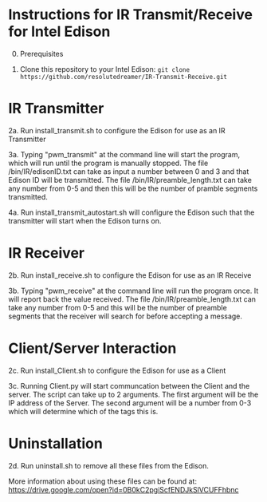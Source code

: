 Instructions for IR Transmit/Receive for Intel Edison
======
0. Prerequisites

1. Clone this repository to your Intel Edison: `git clone https://github.com/resolutedreamer/IR-Transmit-Receive.git`

IR Transmitter
======

2a. Run install_transmit.sh to configure the Edison for use as an IR Transmitter

3a. Typing "pwm_transmit" at the command line will start the program, which will
run until the program is manually stopped. The file /bin/IR/edisonID.txt can take as 
input a number between 0 and 3 and that Edison ID will be transmitted. The file
/bin/IR/preamble_length.txt can take any number from 0-5 and then this will be the
number of pramble segments transmitted.

4a. Run install_transmit_autostart.sh will configure the Edison such that the
transmitter will start when the Edison turns on.

IR Receiver
======

2b. Run install_receive.sh to configure the Edison for use as an IR Receive

3b. Typing "pwm_receive" at the command line will run the program once. It
will report back the value received. The file /bin/IR/preamble_length.txt can
take any number from 0-5 and this will be the number of preamble segments
that the receiver will search for before accepting a message.

Client/Server Interaction
======

2c. Run install_Client.sh to configure the Edison for use as a Client 

3c. Running Client.py will start communcation between the Client and
the server. The script can take up to 2 arguments. The first argument
will be the IP address of the Server. The second argument will be a
number from 0-3 which will determine which of the tags this is.

Uninstallation
======
2d. Run uninstall.sh to remove all these files from the Edison.

More information about using these files can be found at:
https://drive.google.com/open?id=0B0kC2pgiScfENDJkSlVCUFFhbnc
